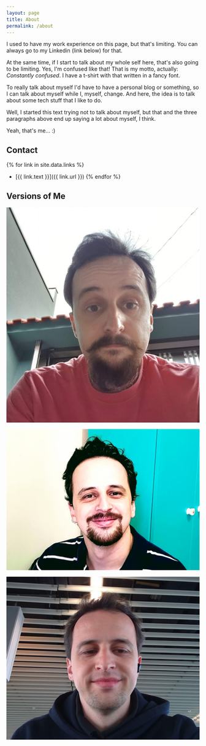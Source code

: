 ```yaml
---
layout: page
title: About
permalink: /about
---
```


I used to have my work experience on this page, but that's limiting. You can always go to my Linkedin (link below) for that.

At the same time, if I start to talk about my whole self here, that's also going to be limiting. Yes, I'm confused like that! That is my motto, actually: _Constantly confused_. I have a t-shirt with that written in a fancy font.

To really talk about myself I'd have to have a personal blog or something, so I can talk about myself while I, myself, change. And here, the idea is to talk about some tech stuff that I like to do.

Well, I started this text trying not to talk about myself, but that and the three paragraphs above end up saying a lot about myself, I think.

Yeah, that's me... :)

## Contact

{% for link in site.data.links %}
- [{{ link.text }}]({{ link.url }}) {% endfor %}

## Versions of Me

![2022](/assets/img/Eu_2022.jpg)

![2021](/assets/img/Eu_2021.jpg)

![2019](/assets/img/Eu_2019.jpg)
